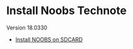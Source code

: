 # Install Noobs Technote 

Version 18.0330

- [Install NOOBS on SDCARD](./docs/Install-NOOBS-on-SDCARD.md)

